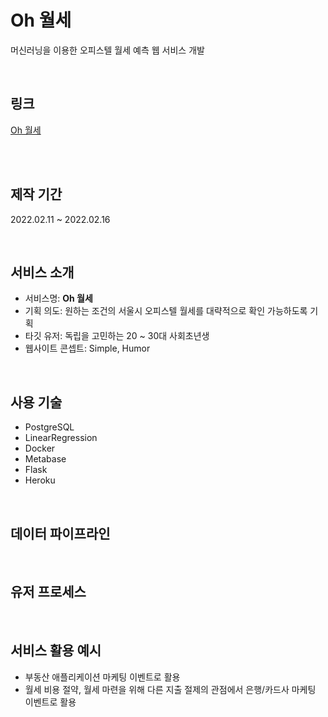 # Oh 월세
머신러닝을 이용한 오피스텔 월세 예측 웹 서비스 개발 

<br>

## 링크 
[Oh 월세](https://rentpredict.herokuapp.com/)

<br>



<br>

## 제작 기간
2022.02.11 ~ 2022.02.16

<br>

## 서비스 소개 

- 서비스명: **Oh 월세**
- 기획 의도: 원하는 조건의 서울시 오피스텔 월세를 대략적으로 확인 가능하도록 기획 
- 타깃 유저: 독립을 고민하는 20 ~ 30대 사회초년생
- 웹사이트 콘셉트: Simple, Humor

<br>

## 사용 기술

- PostgreSQL
- LinearRegression
- Docker
- Metabase
- Flask
- Heroku 

<br>

## 데이터 파이프라인 


<br>

## 유저 프로세스 


<br>

## 서비스 활용 예시
- 부동산 애플리케이션 마케팅 이벤트로 활용
- 월세 비용 절약, 월세 마련을 위해 다른 지출 절제의 관점에서 은행/카드사 마케팅 이벤트로 활용 

